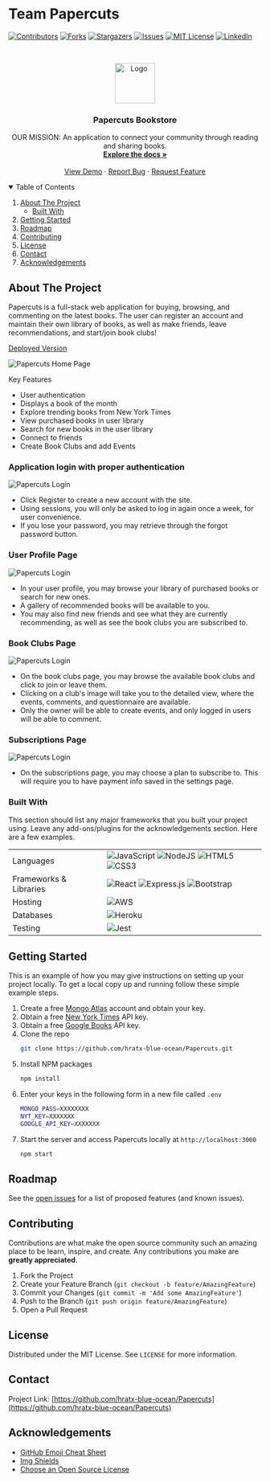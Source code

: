 # Team Papercuts

[![Contributors][contributors-shield]][contributors-url]
[![Forks][forks-shield]][forks-url]
[![Stargazers][stars-shield]][stars-url]
[![Issues][issues-shield]][issues-url]
[![MIT License][license-shield]][license-url]
[![LinkedIn][linkedin-shield]][linkedin-url]

<!-- PROJECT LOGO -->
<br />
<p align="center">
  <a href="https://github.com/hratx-blue-ocean/Papercuts">
    <img src="Docs/readMeImage/logo.png" alt="Logo" width="auto" height="80">
  </a>

  <h3 align="center">Papercuts Bookstore</h3>

  <p align="center">
    OUR MISSION: An application to connect your community through reading and sharing books. 
    <br />
    <a href="https://github.com/hratx-blue-ocean/Papercuts"><strong>Explore the docs »</strong></a>
    <br />
    <br />
    <a href="https://github.com/hratx-blue-ocean/Papercuts">View Demo</a>
    ·
    <a href="https://github.com/hratx-blue-ocean/Papercuts/issues">Report Bug</a>
    ·
    <a href="https://github.com/hratx-blue-ocean/Papercuts/issues">Request Feature</a>
  </p>
</p>

<!-- TABLE OF CONTENTS -->
<details open="open">
  <summary>Table of Contents</summary>
  <ol>
    <li>
      <a href="#about-the-project">About The Project</a>
      <ul>
        <li><a href="#built-with">Built With</a></li>
      </ul>
    </li>
    <li>
      <a href="#getting-started">Getting Started</a>
    </li>
    <li><a href="#roadmap">Roadmap</a></li>
    <li><a href="#contributing">Contributing</a></li>
    <li><a href="#license">License</a></li>
    <li><a href="#contact">Contact</a></li>
    <li><a href="#acknowledgements">Acknowledgements</a></li>
  </ol>
</details>

<!-- ABOUT THE PROJECT -->

## About The Project

Papercuts is a full-stack web application for buying, browsing, and commenting on the latest books. The user can register an account and maintain their own library of books, as well as make friends, leave recommendations, and start/join book clubs!

[Deployed Version](https://ancient-anchorage-05347.herokuapp.com/)

![Papercuts Home Page](Docs/readMeImage/home.png)

Key Features

- User authentication
- Displays a book of the month
- Explore trending books from New York Times 
- View purchased books in user library
- Search for new books in the user library
- Connect to friends
- Create Book Clubs and add Events

### Application login with proper authentication

![Papercuts Login](Docs/readMeImage/login.png)

- Click Register to create a new account with the site.
- Using sessions, you will only be asked to log in again once a week, for user convenience.
- If you lose your password, you may retrieve through the forgot password button.

### User Profile Page

![Papercuts Login](Docs/readMeImage/profile.png)

- In your user profile, you may browse your library of purchased books or search for new ones.
- A gallery of recommended books will be available to you.
- You may also find new friends and see what they are currently recommending, as well as see the book clubs you are subscribed to.

### Book Clubs Page

![Papercuts Login](Docs/readMeImage/book-clubs.png)

- On the book clubs page, you may browse the available book clubs and click to join or leave them.
- Clicking on a club's image will take you to the detailed view, where the events, comments, and questionnaire are available.
- Only the owner will be able to create events, and only logged in users will be able to comment.

### Subscriptions Page

![Papercuts Login](Docs/readMeImage/subscriptions.png)

- On the subscriptions page, you may choose a plan to subscribe to. This will require you to have payment info saved in the settings page.

### Built With

This section should list any major frameworks that you built your project using. Leave any add-ons/plugins for the acknowledgements section. Here are a few examples.

<table>
  <tr>
    <td>Languages</td>
    <td><img alt="JavaScript" src="https://img.shields.io/badge/javascript%20-%23323330.svg?&style=for-the-badge&logo=javascript&logoColor=%23F7DF1E"/> <img alt="NodeJS" src="https://img.shields.io/badge/node.js%20-%2343853D.svg?&style=for-the-badge&logo=node.js&logoColor=white"/> <img alt="HTML5" src="https://img.shields.io/badge/html5%20-%23E34F26.svg?&style=for-the-badge&logo=html5&logoColor=white"/> <img alt="CSS3" src="https://img.shields.io/badge/css3%20-%231572B6.svg?&style=for-the-badge&logo=css3&logoColor=white"/></td>
  </tr>
  <tr>
    <td>Frameworks & Libraries</td>
    <td><img alt="React" src="https://img.shields.io/badge/react%20-%2320232a.svg?&style=for-the-badge&logo=react&logoColor=%2361DAFB"/> <img alt="Express.js" src="https://img.shields.io/badge/express.js%20-%23404d59.svg?&style=for-the-badge"/> <img alt="Bootstrap" src="https://img.shields.io/badge/bootstrap%20-%23563D7C.svg?&style=for-the-badge&logo=bootstrap&logoColor=white"/></td>
  </tr>
  <tr>
    <td>Hosting</td>
    <td><img alt="AWS" src="https://img.shields.io/badge/AWS%20-%23FF9900.svg?&style=for-the-badge&logo=amazon-aws&logoColor=white"/> </td>
  </tr>
  <tr>
    <td>Databases</td>
    <td><img alt="Heroku" src="https://img.shields.io/badge/heroku%20-%23430098.svg?&style=for-the-badge&logo=heroku&logoColor=white"/></td>
  </tr>
  <tr>
    <td>Testing</td>
    <td><img alt="Jest" src="https://img.shields.io/badge/-jest-%23C21325?&style=for-the-badge&logo=jest&logoColor=white"/></td>
  </tr>
</table>

<!-- GETTING STARTED -->

## Getting Started

This is an example of how you may give instructions on setting up your project locally.
To get a local copy up and running follow these simple example steps.

1. Create a free [Mongo Atlas](https://www.mongodb.com/cloud/atlas) account and obtain your key.
2. Obtain a free [New York Times](https://developer.nytimes.com/) API key.
3. Obtain a free [Google Books](https://console.cloud.google.com/projectselector/apis/credentials) API key.
4. Clone the repo
   ```sh
   git clone https://github.com/hratx-blue-ocean/Papercuts.git
   ```
5. Install NPM packages
   ```sh
   npm install
   ```
6. Enter your keys in the following form in a new file called `.env`
   ```sh
   MONGO_PASS=XXXXXXXX
   NYT_KEY=XXXXXXX
   GOOGLE_API_KEY=XXXXXXX
   ```
7. Start the server and access Papercuts locally at `http://localhost:3000`
   ```sh
   npm start
   ```
   
<!-- ROADMAP -->

## Roadmap

See the [open issues](https://github.com/hratx-blue-ocean/Papercuts/issues) for a list of proposed features (and known issues).

<!-- CONTRIBUTING -->

## Contributing

Contributions are what make the open source community such an amazing place to be learn, inspire, and create. Any contributions you make are **greatly appreciated**.

1. Fork the Project
2. Create your Feature Branch (`git checkout -b feature/AmazingFeature`)
3. Commit your Changes (`git commit -m 'Add some AmazingFeature'`)
4. Push to the Branch (`git push origin feature/AmazingFeature`)
5. Open a Pull Request

<!-- LICENSE -->

## License

Distributed under the MIT License. See `LICENSE` for more information.

<!-- CONTACT -->

## Contact

Project Link: [https://github.com/hratx-blue-ocean/Papercuts](https://github.com/hratx-blue-ocean/Papercuts)

<!-- ACKNOWLEDGEMENTS -->

## Acknowledgements

- [GitHub Emoji Cheat Sheet](https://www.webpagefx.com/tools/emoji-cheat-sheet)
- [Img Shields](https://shields.io)
- [Choose an Open Source License](https://choosealicense.com)

<!-- MARKDOWN LINKS & IMAGES -->
<!-- https://www.markdownguide.org/basic-syntax/#reference-style-links -->

[contributors-shield]: https://img.shields.io/github/contributors/othneildrew/Best-README-Template.svg?style=for-the-badge
[contributors-url]: https://github.com/hratx-blue-ocean/Papercuts/graphs/contributors
[forks-shield]: https://img.shields.io/github/forks/othneildrew/Best-README-Template.svg?style=for-the-badge
[forks-url]: https://github.com/hratx-blue-ocean/Papercuts
[stars-shield]: https://img.shields.io/github/stars/othneildrew/Best-README-Template.svg?style=for-the-badge
[stars-url]: https://github.com/hratx-blue-ocean/Papercuts/stargazers
[issues-shield]: https://img.shields.io/github/issues/othneildrew/Best-README-Template.svg?style=for-the-badge
[issues-url]: https://github.com/hratx-blue-ocean/Papercuts/issues
[license-shield]: https://img.shields.io/github/license/othneildrew/Best-README-Template.svg?style=for-the-badge
[license-url]: https://github.com/hratx-blue-ocean/Papercuts/blob/main/LICENSE
[linkedin-shield]: https://img.shields.io/badge/-LinkedIn-black.svg?style=for-the-badge&logo=linkedin&colorB=555
[linkedin-url]: https://www.linkedin.com/school/hack-reactor/mycompany/
[product-screenshot]: Docs/readMeImage/screenshot.png
